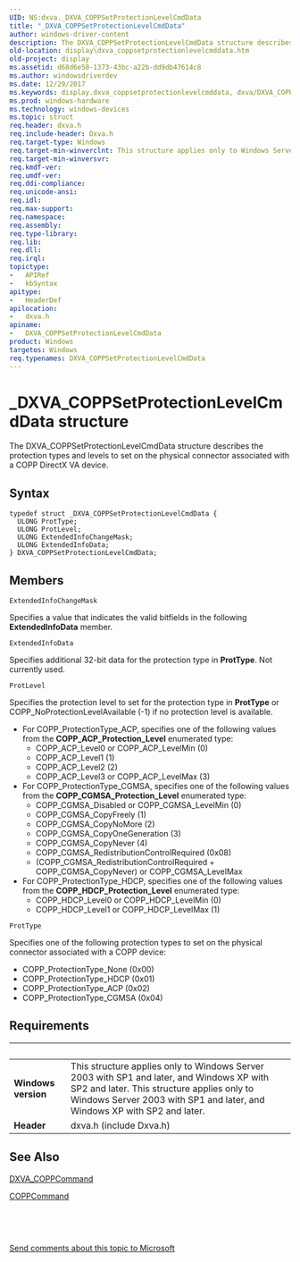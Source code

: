 ```yaml
---
UID: NS:dxva._DXVA_COPPSetProtectionLevelCmdData
title: "_DXVA_COPPSetProtectionLevelCmdData"
author: windows-driver-content
description: The DXVA_COPPSetProtectionLevelCmdData structure describes the protection types and levels to set on the physical connector associated with a COPP DirectX VA device.
old-location: display\dxva_coppsetprotectionlevelcmddata.htm
old-project: display
ms.assetid: d68d6e50-1373-43bc-a22b-dd9db47614c8
ms.author: windowsdriverdev
ms.date: 12/29/2017
ms.keywords: display.dxva_coppsetprotectionlevelcmddata, dxva/DXVA_COPPSetProtectionLevelCmdData, _DXVA_COPPSetProtectionLevelCmdData, DXVA_COPPSetProtectionLevelCmdData structure [Display Devices], DXVA_COPPSetProtectionLevelCmdData, dxvaref_ac7e802b-dd23-49da-ab02-21d80eaabe86.xml
ms.prod: windows-hardware
ms.technology: windows-devices
ms.topic: struct
req.header: dxva.h
req.include-header: Dxva.h
req.target-type: Windows
req.target-min-winverclnt: This structure applies only to Windows Server 2003 with SP1 and later, and Windows XP with SP2 and later.
req.target-min-winversvr: 
req.kmdf-ver: 
req.umdf-ver: 
req.ddi-compliance: 
req.unicode-ansi: 
req.idl: 
req.max-support: 
req.namespace: 
req.assembly: 
req.type-library: 
req.lib: 
req.dll: 
req.irql: 
topictype:
-	APIRef
-	kbSyntax
apitype:
-	HeaderDef
apilocation:
-	dxva.h
apiname:
-	DXVA_COPPSetProtectionLevelCmdData
product: Windows
targetos: Windows
req.typenames: DXVA_COPPSetProtectionLevelCmdData
---
```


# _DXVA_COPPSetProtectionLevelCmdData structure
The DXVA_COPPSetProtectionLevelCmdData structure describes the protection types and levels to set on the physical connector associated with a COPP DirectX VA device.

## Syntax
````
typedef struct _DXVA_COPPSetProtectionLevelCmdData {
  ULONG ProtType;
  ULONG ProtLevel;
  ULONG ExtendedInfoChangeMask;
  ULONG ExtendedInfoData;
} DXVA_COPPSetProtectionLevelCmdData;
````

## Members


`ExtendedInfoChangeMask`

Specifies a value that indicates the valid bitfields in the following <b>ExtendedInfoData</b> member.

`ExtendedInfoData`

Specifies additional 32-bit data for the protection type in <b>ProtType</b>. Not currently used.

`ProtLevel`

Specifies the protection level to set for the protection type in <b>ProtType</b> or COPP_NoProtectionLevelAvailable (-1) if no protection level is available.

<ul>
<li>For COPP_ProtectionType_ACP, specifies one of the following values from the <b>COPP_ACP_Protection_Level</b> enumerated type:<ul>
<li>COPP_ACP_Level0 or COPP_ACP_LevelMin (0)</li>
<li>COPP_ACP_Level1 (1)</li>
<li>COPP_ACP_Level2 (2)</li>
<li>COPP_ACP_Level3 or COPP_ACP_LevelMax (3)</li>
</ul>
</li>
<li>For COPP_ProtectionType_CGMSA, specifies one of the following values from the <b>COPP_CGMSA_Protection_Level</b> enumerated type:<ul>
<li>COPP_CGMSA_Disabled or COPP_CGMSA_LevelMin (0)</li>
<li>COPP_CGMSA_CopyFreely (1)</li>
<li>COPP_CGMSA_CopyNoMore (2)</li>
<li>COPP_CGMSA_CopyOneGeneration (3)</li>
<li>COPP_CGMSA_CopyNever (4)</li>
<li>COPP_CGMSA_RedistributionControlRequired (0x08)</li>
<li>(COPP_CGMSA_RedistributionControlRequired + COPP_CGMSA_CopyNever) or COPP_CGMSA_LevelMax</li>
</ul>
</li>
<li>For COPP_ProtectionType_HDCP, specifies one of the following values from the <b>COPP_HDCP_Protection_Level</b> enumerated type:<ul>
<li>COPP_HDCP_Level0 or COPP_HDCP_LevelMin (0)</li>
<li>COPP_HDCP_Level1 or COPP_HDCP_LevelMax (1)</li>
</ul>
</li>
</ul>

`ProtType`

Specifies one of the following protection types to set on the physical connector associated with a COPP device:

<ul>
<li>
COPP_ProtectionType_None (0x00)

</li>
<li>
COPP_ProtectionType_HDCP (0x01)

</li>
<li>
COPP_ProtectionType_ACP (0x02)

</li>
<li>
COPP_ProtectionType_CGMSA (0x04)

</li>
</ul>


## Requirements
| &nbsp; | &nbsp; |
| ---- |:---- |
| **Windows version** | This structure applies only to Windows Server 2003 with SP1 and later, and Windows XP with SP2 and later. This structure applies only to Windows Server 2003 with SP1 and later, and Windows XP with SP2 and later. |
| **Header** | dxva.h (include Dxva.h) |

## See Also

<a href="..\dxva\ns-dxva-_dxva_coppcommand.md">DXVA_COPPCommand</a>



<a href="https://msdn.microsoft.com/library/windows/hardware/ff539642">COPPCommand</a>



 

 

<a href="mailto:wsddocfb@microsoft.com?subject=Documentation%20feedback [display\display]:%20DXVA_COPPSetProtectionLevelCmdData structure%20 RELEASE:%20(12/29/2017)&amp;body=%0A%0APRIVACY STATEMENT%0A%0AWe use your feedback to improve the documentation. We don't use your email address for any other purpose, and we'll remove your email address from our system after the issue that you're reporting is fixed. While we're working to fix this issue, we might send you an email message to ask for more info. Later, we might also send you an email message to let you know that we've addressed your feedback.%0A%0AFor more info about Microsoft's privacy policy, see http://privacy.microsoft.com/en-us/default.aspx." title="Send comments about this topic to Microsoft">Send comments about this topic to Microsoft</a>